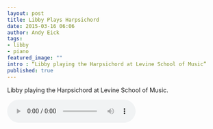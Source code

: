 ```yaml
---
layout: post
title: Libby Plays Harpsichord
date: 2015-03-16 06:06
author: Andy Eick
tags: 
- libby
- piano 
featured_image: ""
intro : “Libby playing the Harpsichord at Levine School of Music”
published: true
---
```

Libby playing the Harpsichord at Levine School of Music.

<audio controls>
	<source src="http://media.eick.us/media/static/audio/2015/libby-harpsichord.mp3" type="audio/mpeg" >
</audio>
